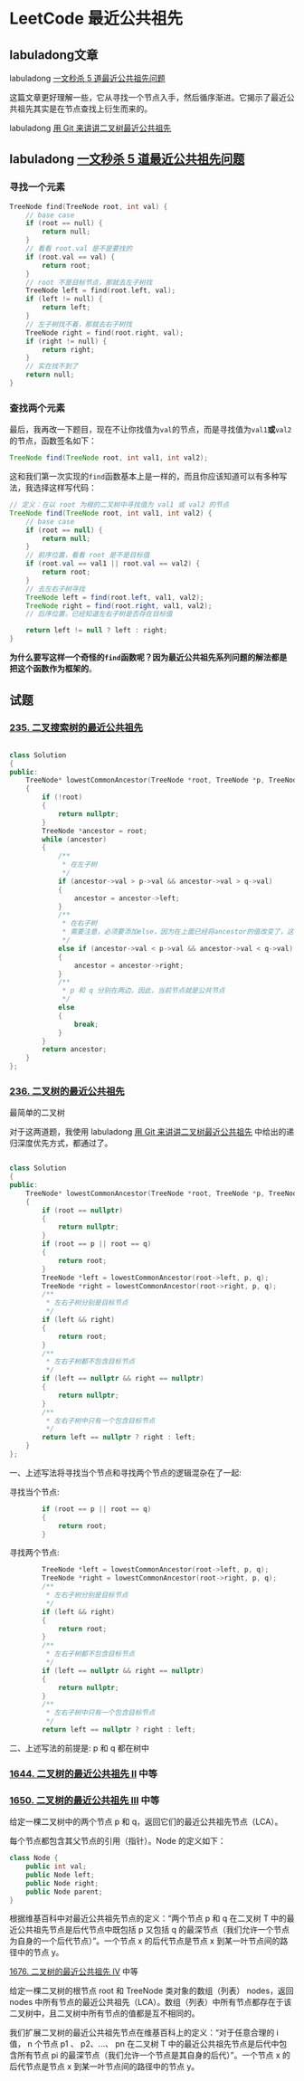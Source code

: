 # LeetCode 最近公共祖先 

## labuladong文章

labuladong [一文秒杀 5 道最近公共祖先问题](https://mp.weixin.qq.com/s/njl6nuid0aalZdH5tuDpqQ)

这篇文章更好理解一些，它从寻找一个节点入手，然后循序渐进。它揭示了最近公共祖先其实是在节点查找上衍生而来的。

labuladong [用 Git 来讲讲二叉树最近公共祖先](https://mp.weixin.qq.com/s/9RKzBcr3I592spAsuMH45g) 

## labuladong [一文秒杀 5 道最近公共祖先问题](https://mp.weixin.qq.com/s/njl6nuid0aalZdH5tuDpqQ)

### 寻找一个元素

```c++
TreeNode find(TreeNode root, int val) {
    // base case
    if (root == null) {
        return null;
    }
    // 看看 root.val 是不是要找的
    if (root.val == val) {
        return root;
    }
    // root 不是目标节点，那就去左子树找
    TreeNode left = find(root.left, val);
    if (left != null) {
        return left;
    }
    // 左子树找不着，那就去右子树找
    TreeNode right = find(root.right, val);
    if (right != null) {
        return right;
    }
    // 实在找不到了
    return null;
}
```

### 查找两个元素

最后，我再改一下题目，现在不让你找值为`val`的节点，而是寻找值为`val1`**或**`val2`的节点，函数签名如下：

```java
TreeNode find(TreeNode root, int val1, int val2);
```

这和我们第一次实现的`find`函数基本上是一样的，而且你应该知道可以有多种写法，我选择这样写代码：

```java
// 定义：在以 root 为根的二叉树中寻找值为 val1 或 val2 的节点
TreeNode find(TreeNode root, int val1, int val2) {
    // base case
    if (root == null) {
        return null;
    }
    // 前序位置，看看 root 是不是目标值
    if (root.val == val1 || root.val == val2) {
        return root;
    }
    // 去左右子树寻找
    TreeNode left = find(root.left, val1, val2);
    TreeNode right = find(root.right, val1, val2);
    // 后序位置，已经知道左右子树是否存在目标值

    return left != null ? left : right;
}
```



**为什么要写这样一个奇怪的`find`函数呢？因为最近公共祖先系列问题的解法都是把这个函数作为框架的**。



## 试题

### [235. 二叉搜索树的最近公共祖先](https://leetcode-cn.com/problems/lowest-common-ancestor-of-a-binary-search-tree/) 



```c++

class Solution
{
public:
	TreeNode* lowestCommonAncestor(TreeNode *root, TreeNode *p, TreeNode *q)
	{
		if (!root)
		{
			return nullptr;
		}
		TreeNode *ancestor = root;
		while (ancestor)
		{
			/**
			 * 在左子树
			 */
			if (ancestor->val > p->val && ancestor->val > q->val)
			{
				ancestor = ancestor->left;
			}
			/**
			 * 在右子树
			 * 需要注意，必须要添加else，因为在上面已经将ancestor的值改变了，这可能导致错误
			 */
			else if (ancestor->val < p->val && ancestor->val < q->val)
			{
				ancestor = ancestor->right;
			}
			/**
			 * p 和 q 分别在两边，因此，当前节点就是公共节点
			 */
			else
			{
				break;
			}
		}
		return ancestor;
	}
};
```





### [236. 二叉树的最近公共祖先](https://leetcode-cn.com/problems/lowest-common-ancestor-of-a-binary-tree/) 

最简单的二叉树

对于这两道题，我使用 labuladong [用 Git 来讲讲二叉树最近公共祖先](https://mp.weixin.qq.com/s/9RKzBcr3I592spAsuMH45g) 中给出的递归深度优先方式，都通过了。

```c++

class Solution
{
public:
	TreeNode* lowestCommonAncestor(TreeNode *root, TreeNode *p, TreeNode *q)
	{
		if (root == nullptr)
		{
			return nullptr;
		}
		if (root == p || root == q)
		{
			return root;
		}
		TreeNode *left = lowestCommonAncestor(root->left, p, q);
		TreeNode *right = lowestCommonAncestor(root->right, p, q);
		/**
		 * 左右子树分别是目标节点
		 */
		if (left && right)
		{
			return root;
		}
		/**
		 * 左右子树都不包含目标节点
		 */
		if (left == nullptr && right == nullptr)
		{
			return nullptr;
		}
		/**
		 * 左右子树中只有一个包含目标节点
		 */
		return left == nullptr ? right : left;
	}
};
```

一、上述写法将寻找当个节点和寻找两个节点的逻辑混杂在了一起:

寻找当个节点:

```c++
		if (root == p || root == q)
		{
			return root;
		}
```

寻找两个节点:

```c++
		TreeNode *left = lowestCommonAncestor(root->left, p, q);
		TreeNode *right = lowestCommonAncestor(root->right, p, q);
		/**
		 * 左右子树分别是目标节点
		 */
		if (left && right)
		{
			return root;
		}
		/**
		 * 左右子树都不包含目标节点
		 */
		if (left == nullptr && right == nullptr)
		{
			return nullptr;
		}
		/**
		 * 左右子树中只有一个包含目标节点
		 */
		return left == nullptr ? right : left;
```

二、上述写法的前提是: p 和 q 都在树中



### [1644. 二叉树的最近公共祖先 II](https://leetcode-cn.com/problems/lowest-common-ancestor-of-a-binary-tree-ii/) 中等





### [1650. 二叉树的最近公共祖先 III](https://leetcode-cn.com/problems/lowest-common-ancestor-of-a-binary-tree-iii/) 中等

给定一棵二叉树中的两个节点 p 和 q，返回它们的最近公共祖先节点（LCA）。

每个节点都包含其父节点的引用（指针）。Node 的定义如下：

```C++
class Node {
    public int val;
    public Node left;
    public Node right;
    public Node parent;
}
```

根据维基百科中对最近公共祖先节点的定义：“两个节点 p 和 q 在二叉树 T 中的最近公共祖先节点是后代节点中既包括 p 又包括 q 的最深节点（我们允许一个节点为自身的一个后代节点）”。一个节点 x 的后代节点是节点 x 到某一叶节点间的路径中的节点 y。

 

[1676. 二叉树的最近公共祖先 IV](https://leetcode-cn.com/problems/lowest-common-ancestor-of-a-binary-tree-iv/) 中等

给定一棵二叉树的根节点 root 和 TreeNode 类对象的数组（列表） nodes，返回 nodes 中所有节点的最近公共祖先（LCA）。数组（列表）中所有节点都存在于该二叉树中，且二叉树中所有节点的值都是互不相同的。

我们扩展二叉树的最近公共祖先节点在维基百科上的定义：“对于任意合理的 i 值， n 个节点 p1 、 p2、...、 pn 在二叉树 T 中的最近公共祖先节点是后代中包含所有节点 pi 的最深节点（我们允许一个节点是其自身的后代）”。一个节点 x 的后代节点是节点 x 到某一叶节点间的路径中的节点 y。

